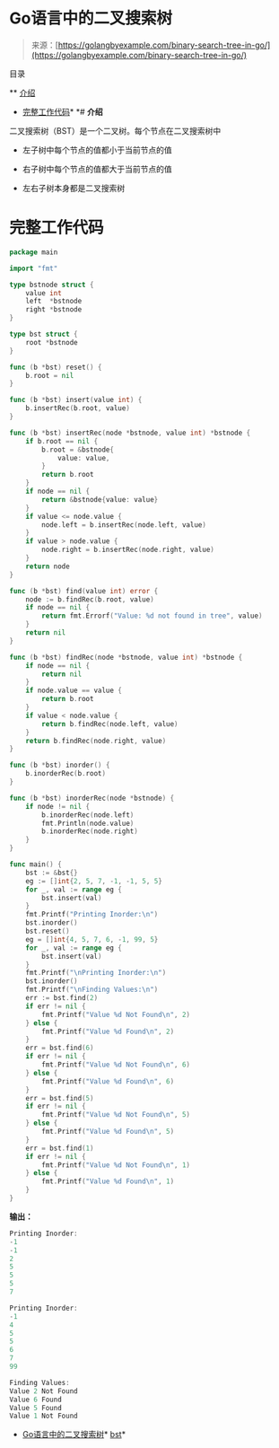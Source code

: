 <!--yml

category: 未分类

date: 2024-10-13 06:06:05

-->

# Go语言中的二叉搜索树

> 来源：[https://golangbyexample.com/binary-search-tree-in-go/](https://golangbyexample.com/binary-search-tree-in-go/)

目录

**   [介绍](#Introduction "Introduction")

+   [完整工作代码](#Full_Working_Code "Full Working Code")*  *# **介绍**

二叉搜索树（BST）是一个二叉树。每个节点在二叉搜索树中

+   左子树中每个节点的值都小于当前节点的值

+   右子树中每个节点的值都大于当前节点的值

+   左右子树本身都是二叉搜索树

# **完整工作代码**

```go
package main

import "fmt"

type bstnode struct {
    value int
    left  *bstnode
    right *bstnode
}

type bst struct {
    root *bstnode
}

func (b *bst) reset() {
    b.root = nil
}

func (b *bst) insert(value int) {
    b.insertRec(b.root, value)
}

func (b *bst) insertRec(node *bstnode, value int) *bstnode {
    if b.root == nil {
        b.root = &bstnode{
            value: value,
        }
        return b.root
    }
    if node == nil {
        return &bstnode{value: value}
    }
    if value <= node.value {
        node.left = b.insertRec(node.left, value)
    }
    if value > node.value {
        node.right = b.insertRec(node.right, value)
    }
    return node
}

func (b *bst) find(value int) error {
    node := b.findRec(b.root, value)
    if node == nil {
        return fmt.Errorf("Value: %d not found in tree", value)
    }
    return nil
}

func (b *bst) findRec(node *bstnode, value int) *bstnode {
    if node == nil {
        return nil
    }
    if node.value == value {
        return b.root
    }
    if value < node.value {
        return b.findRec(node.left, value)
    }
    return b.findRec(node.right, value)
}

func (b *bst) inorder() {
    b.inorderRec(b.root)
}

func (b *bst) inorderRec(node *bstnode) {
    if node != nil {
        b.inorderRec(node.left)
        fmt.Println(node.value)
        b.inorderRec(node.right)
    }
}

func main() {
    bst := &bst{}
    eg := []int{2, 5, 7, -1, -1, 5, 5}
    for _, val := range eg {
        bst.insert(val)
    }
    fmt.Printf("Printing Inorder:\n")
    bst.inorder()
    bst.reset()
    eg = []int{4, 5, 7, 6, -1, 99, 5}
    for _, val := range eg {
        bst.insert(val)
    }
    fmt.Printf("\nPrinting Inorder:\n")
    bst.inorder()
    fmt.Printf("\nFinding Values:\n")
    err := bst.find(2)
    if err != nil {
        fmt.Printf("Value %d Not Found\n", 2)
    } else {
        fmt.Printf("Value %d Found\n", 2)
    }
    err = bst.find(6)
    if err != nil {
        fmt.Printf("Value %d Not Found\n", 6)
    } else {
        fmt.Printf("Value %d Found\n", 6)
    }
    err = bst.find(5)
    if err != nil {
        fmt.Printf("Value %d Not Found\n", 5)
    } else {
        fmt.Printf("Value %d Found\n", 5)
    }
    err = bst.find(1)
    if err != nil {
        fmt.Printf("Value %d Not Found\n", 1)
    } else {
        fmt.Printf("Value %d Found\n", 1)
    }
}
```

**输出：**

```go
Printing Inorder:
-1
-1
2
5
5
5
7

Printing Inorder:
-1
4
5
5
6
7
99

Finding Values:
Value 2 Not Found
Value 6 Found
Value 5 Found
Value 1 Not Found
```

+   [Go语言中的二叉搜索树](https://golangbyexample.com/tag/binary-search-tree-in-golang/)*   [bst](https://golangbyexample.com/tag/bst/)*

